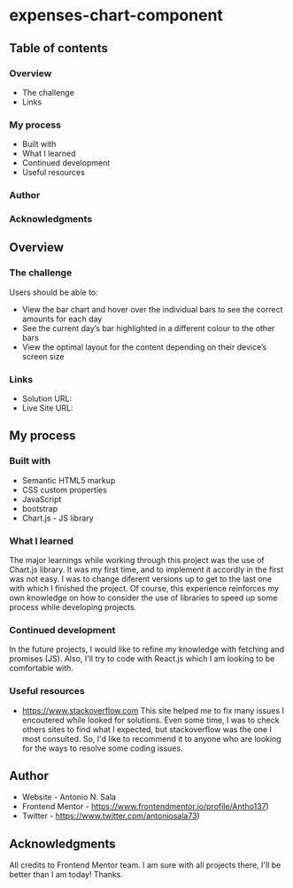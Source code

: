# expenses-chart-component

## Table of contents

### Overview
  - The challenge
  - Links
### My process
  - Built with
  - What I learned
  - Continued development
  - Useful resources
### Author
### Acknowledgments

## Overview

### The challenge

Users should be able to:

- View the bar chart and hover over the individual bars to see the correct amounts for each day
- See the current day’s bar highlighted in a different colour to the other bars
- View the optimal layout for the content depending on their device’s screen size

### Links

- Solution URL: 
- Live Site URL: 

## My process

### Built with

- Semantic HTML5 markup
- CSS custom properties
- JavaScript
- bootstrap
- Chart.js - JS library

### What I learned

The major learnings while working through this project was the use of Chart.js library. It was my first time, and to implement it accordly in the first was not easy. I was to change diferent versions up to get to the last one with which I finished the project. Of course, this experience reinforces my own knowledge on how to consider the use of libraries to speed up some process while developing projects.

### Continued development

In the future projects, I would like to refine my knowledge with fetching and promises (JS). Also, I'll try to code with React.js which I am looking to be comfortable with.

### Useful resources

- https://www.stackoverflow.com
This site helped me to fix many issues I encoutered while looked for solutions. Even some time, I was to check others sites to find what I expected, but stackoverflow was the one I most consulted. So, I'd like to recommend it to anyone who are looking for the ways to resolve some coding issues. 

## Author

- Website - Antonio N. Sala
- Frontend Mentor - https://www.frontendmentor.io/profile/Antho137)
- Twitter - https://www.twitter.com/antoniosala73)

## Acknowledgments

All credits to Frontend Mentor team. I am sure with all projects there, I'll be better than I am today!
Thanks.
